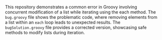This repository demonstrates a common error in Groovy involving concurrent modification of a list while iterating using the each method.  The `bug.groovy` file shows the problematic code, where removing elements from a list within an `each` loop leads to unexpected results. The `bugSolution.groovy` file provides a corrected version, showcasing safe methods to modify lists during iteration.